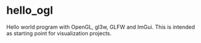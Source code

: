 # hello_ogl
Hello world program with OpenGL, gl3w, GLFW and ImGui. 
This is intended as starting point for visualization projects.
